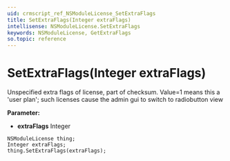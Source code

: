 ```yaml
---
uid: crmscript_ref_NSModuleLicense_SetExtraFlags
title: SetExtraFlags(Integer extraFlags)
intellisense: NSModuleLicense.SetExtraFlags
keywords: NSModuleLicense, GetExtraFlags
so.topic: reference
---
```


# SetExtraFlags(Integer extraFlags)

Unspecified extra flags of license, part of checksum. Value=1 means this a 'user plan'; such licenses cause the admin gui to switch to radiobutton view

**Parameter:** 
* **extraFlags** Integer

```crmscript
NSModuleLicense thing;
Integer extraFlags;
thing.SetExtraFlags(extraFlags);
```

